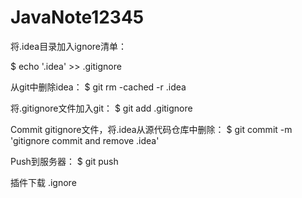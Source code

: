 # JavaNote12345
将.idea目录加入ignore清单：

$ echo '.idea' >> .gitignore

 从git中删除idea：
$ git rm -cached -r .idea

将.gitignore文件加入git：
$ git add .gitignore

Commit gitignore文件，将.idea从源代码仓库中删除：
 $ git commit -m 'gitignore commit and remove .idea'

Push到服务器：
  $ git push
  
 插件下载 .ignore
